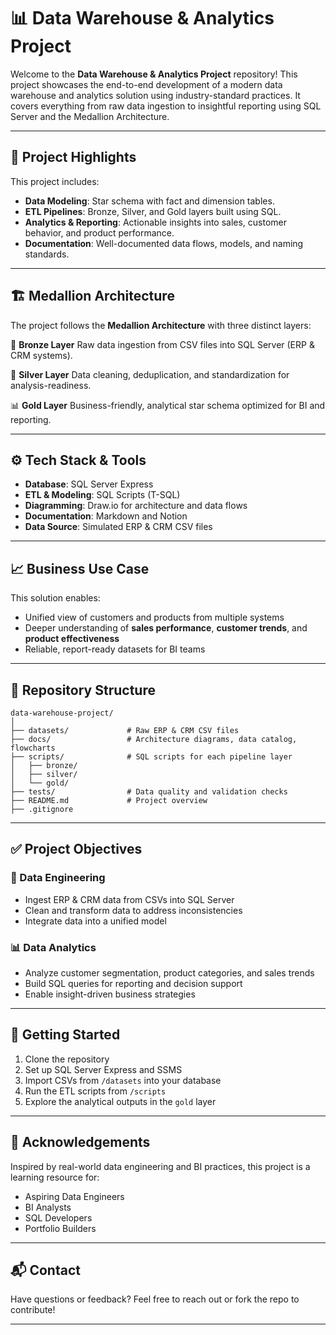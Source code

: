 

# 📊 Data Warehouse & Analytics Project

Welcome to the **Data Warehouse & Analytics Project** repository!
This project showcases the end-to-end development of a modern data warehouse and analytics solution using industry-standard practices. It covers everything from raw data ingestion to insightful reporting using SQL Server and the Medallion Architecture.

---

## 🧱 Project Highlights

This project includes:

* **Data Modeling**: Star schema with fact and dimension tables.
* **ETL Pipelines**: Bronze, Silver, and Gold layers built using SQL.
* **Analytics & Reporting**: Actionable insights into sales, customer behavior, and product performance.
* **Documentation**: Well-documented data flows, models, and naming standards.

---

## 🏗️ Medallion Architecture

The project follows the **Medallion Architecture** with three distinct layers:

📂 **Bronze Layer**
Raw data ingestion from CSV files into SQL Server (ERP & CRM systems).

🧹 **Silver Layer**
Data cleaning, deduplication, and standardization for analysis-readiness.

📊 **Gold Layer**
Business-friendly, analytical star schema optimized for BI and reporting.



---

## ⚙️ Tech Stack & Tools

* **Database**: SQL Server Express
* **ETL & Modeling**: SQL Scripts (T-SQL)
* **Diagramming**: Draw\.io for architecture and data flows
* **Documentation**: Markdown and Notion
* **Data Source**: Simulated ERP & CRM CSV files

---

## 📈 Business Use Case

This solution enables:

* Unified view of customers and products from multiple systems
* Deeper understanding of **sales performance**, **customer trends**, and **product effectiveness**
* Reliable, report-ready datasets for BI teams

---

## 📁 Repository Structure

```
data-warehouse-project/
│
├── datasets/             # Raw ERP & CRM CSV files
├── docs/                 # Architecture diagrams, data catalog, flowcharts
├── scripts/              # SQL scripts for each pipeline layer
│   ├── bronze/
│   ├── silver/
│   └── gold/
├── tests/                # Data quality and validation checks
├── README.md             # Project overview
├── .gitignore
```

---

## ✅ Project Objectives

### 🔨 Data Engineering

* Ingest ERP & CRM data from CSVs into SQL Server
* Clean and transform data to address inconsistencies
* Integrate data into a unified model

### 📊 Data Analytics

* Analyze customer segmentation, product categories, and sales trends
* Build SQL queries for reporting and decision support
* Enable insight-driven business strategies

---

## 📌 Getting Started

1. Clone the repository
2. Set up SQL Server Express and SSMS
3. Import CSVs from `/datasets` into your database
4. Run the ETL scripts from `/scripts`
5. Explore the analytical outputs in the `gold` layer

---


## 🤝 Acknowledgements

Inspired by real-world data engineering and BI practices, this project is a learning resource for:

* Aspiring Data Engineers
* BI Analysts
* SQL Developers
* Portfolio Builders

---

## 📬 Contact

Have questions or feedback? Feel free to reach out or fork the repo to contribute!

---

